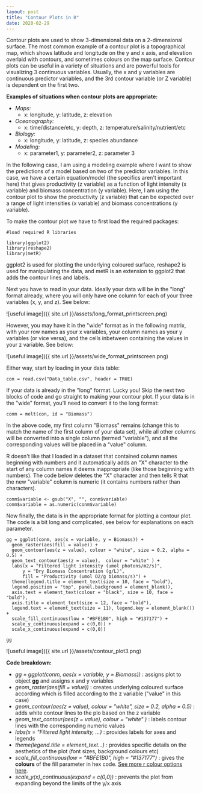 ```yaml
---
layout: post
title: "Contour Plots in R"
date: 2020-02-29
---
```


Contour plots are used to show 3-dimensional data on a 2-dimensional surface. The most common example of a contour plot is a topographical map, which shows latitude and longitude on the y and x axis, and elevation overlaid with contours, and sometimes colours on the map surface. Contour plots can be useful in a variety of situations and are powerful tools for visualizing 3 continuous variables. Usually, the x and y variables are continuous predictor variables, and the 3rd contour variable (or Z variable) is dependent on the first two.

**Examples of situations when contour plots are appropriate:**
- *Maps:* 
  - x: longitude, y: latitude, z: elevation
- *Oceanography:*
  - x: time/distance/etc, y: depth, z: temperature/salinity/nutrient/etc
- *Biology:* 
  - x: longitude, y: latitude, z: species abundance 
- *Modeling:*
  - x: parameter1, y: parameter2, z: parameter 3
  
 In the following case, I am using a modeling example where I want to show the predictions of a model based on two of the predictor variables. In this case, we have a certain equation/model (the specifics aren't important here) that gives productivity (z variable) as a function of light intensity (x variable) and biomass concentration (y variable). Here, I am using the contour plot to show the productivity (z variable) that can be expected over a range of light intensities (x variable) and biomass concentrations (y variable). 

To make the contour plot we have to first load the required packages: 

```
#load required R libraries 

library(ggplot2)
library(reshape2)
library(metR)
```

ggplot2 is used for plotting the underlying coloured surface, reshape2 is used for manipulating the data, and metR is an extension to ggplot2 that adds the contour lines and labels. 

Next you have to read in your data. Ideally your data will be in the "long" format already, where you will only have one column for each of your three variables (x, y, and z). See below:


![useful image]({{ site.url }}/assets/long_format_printscreen.png)


However, you may have it in the "wide" format as in the following matrix, with your row names as your x variables, your column names as your y variables (or vice versa), and the cells inbetween containing the values in your z variable. See below: 


![useful image]({{ site.url }}/assets/wide_format_printscreen.png)


Either way, start by loading in your data table: 

```
con = read.csv("Data_table.csv", header = TRUE)
```


If your data is already in the "long" format. Lucky you! Skip the next two blocks of code and go straight to making your contour plot. If your data is in the "wide" format, you'll need to convert it to the long format:


```
conm = melt(con, id = "Biomass")
```
In the above code, my first column "Biomass" remains (change this to match the name of the first column of your data set), while all other columns will be converted into a single column (termed "variable"), and all the corresponding values will be placed in a "value" column. 

R doesn't like that I loaded in a dataset that contained column names beginning with numbers and it automatically adds an "X" character to the start of any column names it deems inappropriate (like those beginning with numbers). The code below deletes the "X" character and then tells R that the new "variable" column is numeric (it contains numbers rather than characters). 

```
conm$variable <- gsub("X", "", conm$variable)
conm$variable = as.numeric(conm$variable)
```

Now finally, the data is in the appropriate format for plotting a contour plot. The code is a bit long and complicated, see below for explanations on each parameter. 

```
gg = ggplot(conm, aes(x = variable, y = Biomass)) + 
  geom_raster(aes(fill = value)) + 
  geom_contour(aes(z = value), colour = "white", size = 0.2, alpha = 0.5) + 
  geom_text_contour(aes(z = value),  colour = "white" ) +
  labs(x = "Filtered light intensity (umol photons/m2/s)", 
      y = "Dry Biomass Concentration (g/L)", 
      fill = "Productivity (umol O2/g biomass/s)") + 
  theme(legend.title = element_text(size = 10, face = "bold"), 
  legend.position = "top", panel.background = element_blank(), 
  axis.text = element_text(colour = "black", size = 10, face = "bold"), 
  axis.title = element_text(size = 12, face = "bold"), 
  legend.text = element_text(size = 11), legend.key = element_blank()) + 
  scale_fill_continuous(low = "#BFE1B0", high = "#137177") + 
  scale_y_continuous(expand = c(0,0)) +
  scale_x_continuous(expand = c(0,0)) 

gg
```

![useful image]({{ site.url }}/assets/contour_plot3.png)


**Code breakdown:**
-  *gg = ggplot(conm, aes(x = variable, y = Biomass))* : assigns plot to object **gg** and assigns x and y variables
- *geom_raster(aes(fill = value))* : creates underlying coloured surface according which is filled according to the z variable ("value" in this case)
- *geom_contour(aes(z = value), colour = "white", size = 0.2, alpha = 0.5)* : adds white contour lines to the plo based on the z variable
- *geom_text_contour(aes(z = value),  colour = "white" )* : labels contour lines with the corresponding numeric values 
- *labs(x = "Filtered light intensity, ...)* : provides labels for axes and legends
- *theme(legend.title = element_text...)* : provides specific details on the aesthetics of the plot (font sizes, background colours etc)
- *scale_fill_continuous(low = "#BFE1B0", high = "#137177")* : gives the **colours** of the fill parameter in hex code. [See more r colour options here](http://www.stat.columbia.edu/~tzheng/files/Rcolor.pdf).  
- *scale_y(x)_continuous(expand = c(0,0))* : prevents the plot from expanding beyond the limits of the y/x axis

